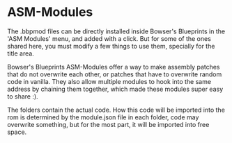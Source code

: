 # ASM-Modules
The .bbpmod files can be directly installed inside Bowser's Blueprints in the 'ASM Modules' menu, and added with a click.
But for some of the ones shared here, you must modify a few things to use them, specially for the title area.


Bowser's Blueprints ASM-Modules offer a way to make assembly patches that do not overwrite each other, or patches that have to overwrite random code in vanilla. They also allow multiple modules to hook into the same address by chaining them together, which made these modules super easy to share :).

The folders contain the actual code. How this code will be imported into the rom is determined by the module.json file in each folder, code may overwrite something, but for the most part, it will be imported into free space.
